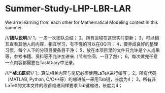 # Summer-Study-LHP-LBR-LAR
We arre learning from each other for Mathematical Modeling contest in this summer.

///****团队说明****///
1，一周一次团队总结；
2，所有进程在这里实时更新；
3，可以相互查看其他人的内容，相互学习，有不懂的可以在QQ问；
4，要养成良好的整理习惯，每个人下的分项目要条目干净；
5，放在本项目里的文件只允许是个人成果等，参考书籍、资料等不允许加进来（节省空间，一目了然）；
6，每次做完任意一点内容都需要在TaskDiary中记录。

///****格式要求***///
1，算法相关内容与笔记必须使用LaTeX进行编写；
2，所有代码（MATLAB, Python, C/C++等）的缩进统一采用Tab键，长度为4；
3，所有非LaTeX的文本文件的段首缩进同样要求Tab键缩进，长度为4；
